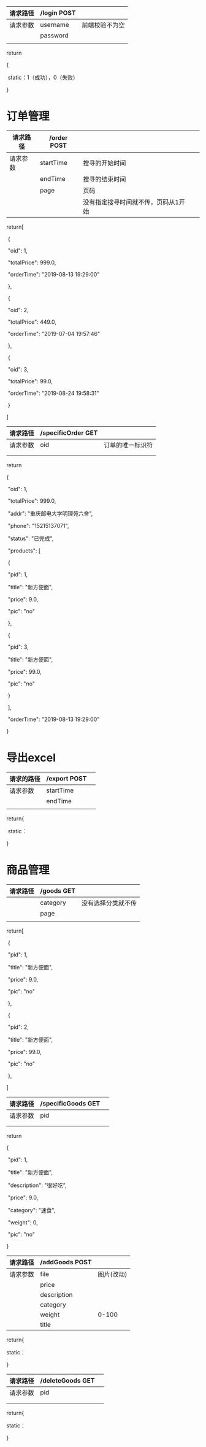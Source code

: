| 请求路径 | /login POST |                |
| -------- | ----------- | -------------- |
| 请求参数 | username    | 前端校验不为空 |
|          | password    |                |
|          |             |                |

return

{	

​	static：1（成功），0（失败）

}

# 订单管理

| 请求路径 | /order POST |                                     |      |
| -------- | ----------- | ----------------------------------- | ---- |
| 请求参数 | startTime   | 搜寻的开始时间                      |      |
|          | endTime     | 搜寻的结束时间                      |      |
|          | page        | 页码                                |      |
|          |             | 没有指定搜寻时间就不传，页码从1开始 |      |



return[

​    {

​        "oid": 1,

​        "totalPrice": 999.0,

​        "orderTime": "2019-08-13 19:29:00"

​    },

​    {

​        "oid": 2,

​        "totalPrice": 449.0,

​        "orderTime": "2019-07-04 19:57:46"

​    },

​    {

​        "oid": 3,

​        "totalPrice": 99.0,

​        "orderTime": "2019-08-24 19:58:31"

​    }

]

| 请求路径 | /specificOrder GET |                  |
| -------- | ------------------ | ---------------- |
| 请求参数 | oid                | 订单的唯一标识符 |
|          |                    |                  |
|          |                    |                  |

return

{

​    "oid": 1,

​    "totalPrice": 999.0,

​    "addr": "重庆邮电大学明理苑六舍",

​    "phone": "15215137071",

​    "status": "已完成",

​    "products": [

​        {

​            "pid": 1,

​            "title": "新方便面",

​            "price": 9.0,

​            "pic": "no"

​        },

​        {

​            "pid": 3,

​            "title": "新方便面",

​            "price": 99.0,

​            "pic": "no"

​        }

​    ],

​    "orderTime": "2019-08-13 19:29:00"

}

# 导出excel

| 请求的路径 | /export POST |      |
| ---------- | ------------ | ---- |
| 请求参数   | startTime    |      |
|            | endTime      |      |
|            |              |      |

return{

​	static：

}

# 商品管理

| 请求路径 | /goods  GET |                    |
| -------- | ----------- | ------------------ |
|          | category    | 没有选择分类就不传 |
|          | page        |                    |
|          |             |                    |

return[

​    {

​        "pid": 1,

​        "title": "新方便面",

​        "price": 9.0,

​        "pic": "no"

​    },

​    {

​        "pid": 2,

​        "title": "新方便面",

​        "price": 99.0,

​        "pic": "no"

​    },

]

| 请求路径 | /specificGoods GET |      |
| -------- | ------------------ | ---- |
| 请求参数 | pid                |      |
|          |                    |      |
|          |                    |      |

return

{

​    "pid": 1,

​    "title": "新方便面",

​    "description": "很好吃",

​    "price": 9.0,

​    "category": "速食",

​    "weight": 0,

​    "pic": "no"

}

| 请求路径 | /addGoods POST |            |
| :------: | -------------- | ---------- |
| 请求参数 | file           | 图片(改动) |
|          | price          |            |
|          | description    |            |
|          | category       |            |
|          | weight         | 0-100      |
|          | title          |            |

return{

static：

}

| 请求路径 | /deleteGoods GET |      |
| -------- | ---------------- | ---- |
| 请求参数 | pid              |      |
|          |                  |      |
|          |                  |      |

return{

static：

}
